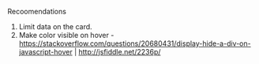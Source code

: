 Recoomendations

1. Limit data on the card.
2. Make color visible on hover - 
https://stackoverflow.com/questions/20680431/display-hide-a-div-on-javascript-hover | http://jsfiddle.net/2236p/
